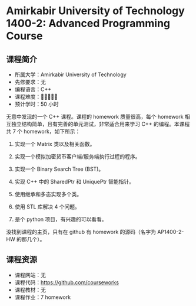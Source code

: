 # Amirkabir University of Technology 1400-2: Advanced Programming Course

## 课程简介

- 所属大学：Amirkabir University of Technology
- 先修要求：无
- 编程语言：C++
- 课程难度：🌟🌟🌟🌟🌟
- 预计学时：50 小时

无意中发现的一个 C++ 课程。课程的 homework 质量很高，每个 homework 相互独立结构简单，且有完善的单元测试，非常适合用来学习 C++ 的编程。本课程共 7 个 homework，如下所示：

1. 实现一个 Matrix 类以及相关函数。

2. 实现一个模拟加密货币客户端/服务端执行过程的程序。

3. 实现一个 Binary Search Tree (BST)。

4. 实现 C++ 中的 SharedPtr 和 UniquePtr 智能指针。

5. 使用继承和多态实现多个类。

6. 使用 STL 库解决 4 个问题。

7. 是个 python 项目，有兴趣的可以看看。

没找到课程的主页，只有在 github 有 homework 的源码（名字为 AP1400-2-HW 的那几个）。

## 课程资源

- 课程网站：无
- 课程代码：<https://github.com/courseworks>
- 课程教材：无
- 课程作业：7 homework

